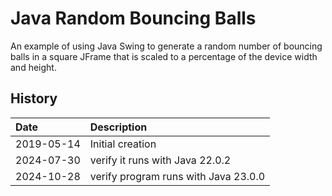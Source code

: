 # Java Random Bouncing Balls
An example of using Java Swing to generate a random number of bouncing balls in a square JFrame that is scaled to a percentage of the device width and height.

## History

| Date       | Description                          |
|:-----------|:-------------------------------------|
| 2019-05-14 | Initial creation                     |
| 2024-07-30 | verify it runs with Java 22.0.2      |
| 2024-10-28 | verify program runs with Java 23.0.0 |

